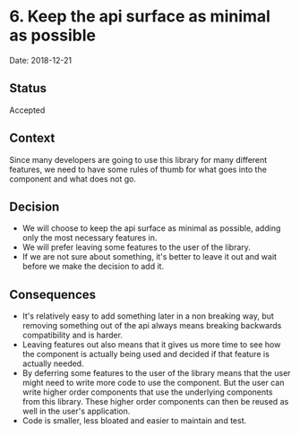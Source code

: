 # 6. Keep the api surface as minimal as possible

Date: 2018-12-21

## Status

Accepted

## Context

Since many developers are going to use this library for many different features, we need to have some rules of thumb for what goes into the component and what does not go.

## Decision

- We will choose to keep the api surface as minimal as possible, adding only the most necessary features in.
- We will prefer leaving some features to the user of the library.
- If we are not sure about something, it's better to leave it out and wait before we make the decision to add it.

## Consequences

- It's relatively easy to add something later in a non breaking way, but removing something out of the api always means breaking backwards compatibility and is harder.
- Leaving features out also means that it gives us more time to see how the component is actually being used and decided if that feature is actually needed.
- By deferring some features to the user of the library means that the user might need to write more code to use the component. But the user can write higher order components that use the underlying components from this library. These higher order components can then be reused as well in the user's application.
- Code is smaller, less bloated and easier to maintain and test.
